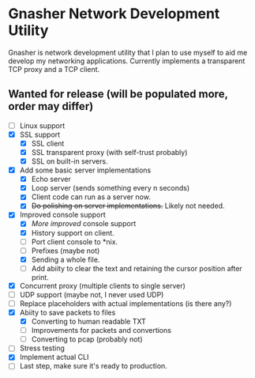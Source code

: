 # Gnasher Network Development Utility

Gnasher is network development utility that I plan to use myself to aid me develop my networking applications. 
Currently implements a transparent TCP proxy and a TCP client.

## Wanted for release (will be populated more, order may differ)
- [ ] Linux support
- [x] SSL support
	- [x] SSL client
	- [x] SSL transparent proxy (with self-trust probably)
	- [x] SSL on built-in servers.
- [x] Add some basic server implementations
	- [x] Echo server
	- [x] Loop server (sends something every n seconds)
	- [x] Client code can run as a server now.
	- [x] ~~Do polishing on server implementations.~~ Likely not needed.
- [x] Improved console support
	- [x] *More improved* console support
	- [x] History support on client.
	- [ ] Port client console to \*nix.
	- [ ] Prefixes (maybe not)
	- [x] Sending a whole file.
	- [ ] Add abiity to clear the text and retaining the cursor position after print.
- [x] Concurrent proxy (multiple clients to single server)
- [ ] UDP support (maybe not, I never used UDP)
- [ ] Replace placeholders with actual implementations (is there any?)
- [x] Abiity to save packets to files
	- [x] Converting to human readable TXT
	- [ ] Improvements for packets and convertions
	- [ ] Converting to pcap (probably not)
- [ ] Stress testing
- [x] Implement actual CLI 
- [ ] Last step, make sure it's ready to production.